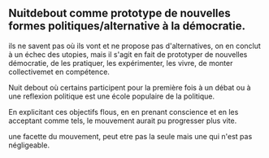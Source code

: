 

## Nuitdebout comme prototype de nouvelles formes politiques/alternative à la démocratie.

ils ne savent pas où ils vont et ne propose pas d'alternatives, on en conclut à un échec des utopies, mais il s'agit en fait de prototyper de nouvelles démocratie, de les pratiquer, les expérimenter, les vivre, de monter collectivemet en compétence.

Nuit debout où certains participent pour la première fois à un débat ou à une reflexion politique est une école populaire de la politique.

En explicitant ces objectifs flous, en en prenant conscience et en les acceptant comme tels, le mouvement aurait pu progresser plus vite.


une facette du mouvement, peut etre pas la seule mais une qui n'est pas négligeable.


